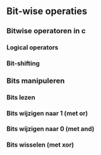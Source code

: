 ## Bit-wise operaties


### Bitwise operatoren in c

#### Logical operators


#### Bit-shifting


### Bits manipuleren

#### Bits lezen

#### Bits wijzigen naar 1 (met or)

#### Bits wijzigen naar 0 (met and)

#### Bits wisselen (met xor)
